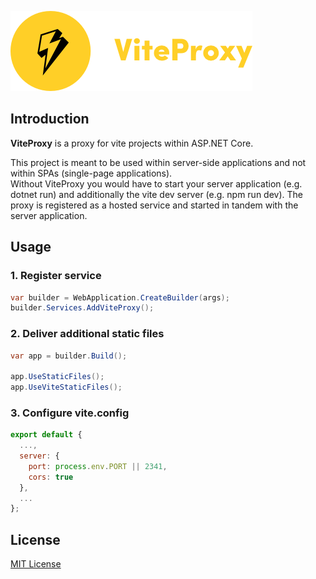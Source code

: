 ![ViteProxy](/viteproxy.png "ViteProxy")

## Introduction

**ViteProxy** is a proxy for vite projects within ASP.NET Core.

This project is meant to be used within server-side applications and not within SPAs (single-page applications). 
<br>
Without ViteProxy you would have to start your server application (e.g. dotnet run) and additionally the vite dev server (e.g. npm run dev). The proxy is registered as a hosted service and started in tandem with the server application.

## Usage

### 1. Register service

```csharp
var builder = WebApplication.CreateBuilder(args);
builder.Services.AddViteProxy();
```

### 2. Deliver additional static files

```csharp
var app = builder.Build();

app.UseStaticFiles();
app.UseViteStaticFiles();
```

### 3. Configure vite.config

```js
export default {
  ...,
  server: {
    port: process.env.PORT || 2341,
    cors: true
  },
  ...
};
```

## License

[MIT License](https://github.com/ceee/PocketSharp/blob/master/LICENSE-MIT)
